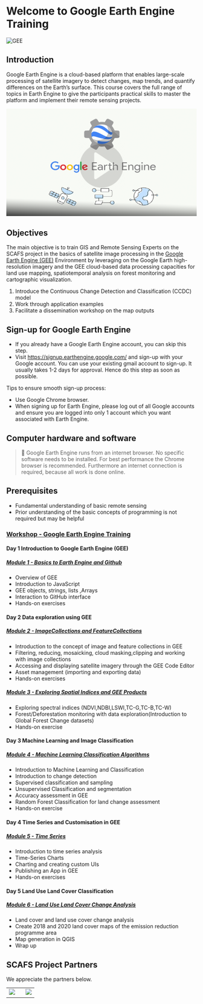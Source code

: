 # Welcome to Google Earth Engine Training 

![GEE](https://img.shields.io/static/v1?label=Google&message=Earth%20Engine&color=blue)



## Introduction

Google Earth Engine is a cloud-based platform that enables large-scale processing of satellite imagery to detect changes, map trends, and quantify differences on the Earth’s surface. This course covers the full range of topics in Earth Engine to give the participants practical skills to master the platform and implement their remote sensing projects.


<a href="https://www.youtube.com/watch?v=gKGOeTFHnKY">
  <img src="img/intro/ee.png" alt="Earth Engine intro" width="800">
</a><br>




## Objectives

The main objective is to train GIS and Remote Sensing Experts on the SCAFS project in the basics of satellite image
processing in the [Google Earth Engine (GEE)](https://earthengine.google.com/) Environment by leveraging on the Google Earth
high-resolution imagery and the GEE cloud-based data processing capacities for land use
mapping, spatiotemporal analysis on forest monitoring and cartographic visualization.

1. Introduce the Continuous Change Detection and Classification (CCDC) model
2. Work through application examples
3. Facilitate a dissemination workshop on the map outputs

	
## Sign-up for Google Earth Engine

- If you already have a Google Earth Engine account, you can skip this step.
- Visit https://signup.earthengine.google.com/ and sign-up with your Google account. You can use your existing gmail account to sign-up. It usually takes 1-2 days 	  for approval. Hence do this step as soon as possible.

Tips to ensure smooth sign-up process:

- Use Google Chrome browser.
- When signing up for Earth Engine, please log out of all Google accounts and ensure you are logged into only 1 account which you want associated with Earth Engine.



## Computer hardware and software
> :pushpin:  Google Earth Engine runs from an internet browser. No specific software needs to be installed. For best performance the Chrome browser is recommended. Furthermore an internet connection is required, because all work is done online.



## Prerequisites 
- Fundamental understanding of basic remote sensing
- Prior understanding of the basic concepts of programming is not required but may be helpful




### [Workshop  - Google Earth Engine Training ](https://github.com/ernest19/SNV/blob/main/training/TIMETABLE_GEE_TRAINING_WORKSHOP.pdf)


#### Day 1  Introduction to Google Earth Engine (GEE)
##### [Module 1 - Basics to Earth Engine  and Github](https://github.com/ernest19/SNV/blob/main/training/modules/module1.md)
- Overview  of GEE
- Introduction to JavaScript
- GEE objects, strings, lists ,Arrays
- Interaction  to GitHub   interface 
- Hands-on exercises



#### Day 2 Data exploration using GEE
##### [Module 2 - ImageCollections and FeatureCollections ](https://github.com/ernest19/SNV/blob/main/training/modules/module2.md)
- Introduction to the concept of image and feature collections in GEE
- Filtering, reducing, mosaicking, cloud masking,clipping  and working with image collections
- Accessing and displaying satellite imagery through the GEE Code Editor
- Asset management (importing and exporting data)
- Hands-on exercises


##### [Module 3 - Exploring Spatial Indices and GEE Products](https://github.com/ernest19/SNV/blob/main/training/modules/module3.md)
- Exploring spectral indices (NDVI,NDBI,LSWI,TC-G,TC-B,TC-W)
- Forest/Deforestation monitoring with data exploration(Introduction to Global Forest Change datasets)
- Hands-on exercise



#### Day 3 Machine Learning and Image Classification
##### [Module 4 - Machine Learning Classification Algorithms](https://github.com/ernest19/SNV/blob/main/training/modules/module4.md)
- Introduction to Machine Learning  and Classification
- Introduction to change detection
- Supervised classification and sampling
- Unsupervised Classification and segmentation
- Accuracy assessment in GEE
- Random Forest Classification for land change assessment
- Hands-on exercise



#### Day 4 Time Series and Customisation in GEE


##### [Module 5 - Time Series](https://github.com/ernest19/SNV/blob/main/training/modules/module5.md)
- Introduction to time series analysis
- Time-Series Charts
- Charting and creating custom UIs
- Publishing an App in GEE
- Hands-on exercises


#### Day 5 Land Use Land Cover Classification
##### [Module 6 - Land Use Land Cover Change Analysis ](https://github.com/ernest19/SNV/blob/main/training/modules/module6.md)
- Land cover and land use cover change analysis
- Create 2018 and 2020 land cover maps of the emission reduction programme area
- Map generation  in QGIS
- Wrap up



## SCAFS Project Partners

We appreciate  the partners below.<br>

<table style="border: 0;">
  <tr> 
    <td vlign="center" style="border: 0;"><img src="https://github.com/ernest19/SNV/blob/main/img/partners/FC.png" width="200"></td>
    <td>   </td>
    <td vlign="center" style="border: 0;"><img src="https://github.com/ernest19/SNV/blob/main/img/partners/SNV.png" width="125"></td>
  </tr>
</table>

